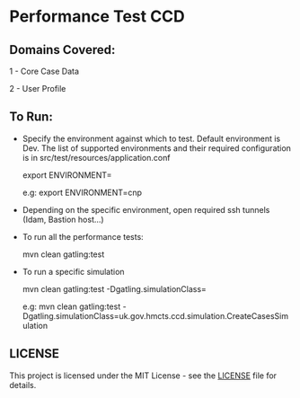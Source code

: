 # Performance Test CCD

## Domains Covered:
1 - Core Case Data

2 - User Profile

## To Run:

- Specify the environment against which to test. Default environment is Dev. The list of supported environments and their required configuration is in src/test/resources/application.conf

    export ENVIRONMENT=<enviroment name>

    e.g: export ENVIRONMENT=cnp

- Depending on the specific environment, open required ssh tunnels (Idam, Bastion host...)
    
- To run all the performance tests:
 
    mvn clean gatling:test
    
- To run a specific simulation
  
    mvn clean gatling:test -Dgatling.simulationClass=<simulation class name>
    
    e.g: mvn clean gatling:test -Dgatling.simulationClass=uk.gov.hmcts.ccd.simulation.CreateCasesSimulation
## LICENSE

This project is licensed under the MIT License - see the [LICENSE](LICENSE.md) file for details.
